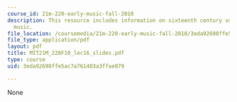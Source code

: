 ```yaml
---
course_id: 21m-220-early-music-fall-2010
description: This resource includes information on sixteenth century vocal and instrumental
  music.
file_location: /coursemedia/21m-220-early-music-fall-2010/3eda92698ffe5ac7a761483a3ffae079_MIT21M_220F10_lec16_slides.pdf
file_type: application/pdf
layout: pdf
title: MIT21M_220F10_lec16_slides.pdf
type: course
uid: 3eda92698ffe5ac7a761483a3ffae079

---
```

None